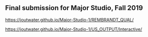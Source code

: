 ## Final submission for Major Studio, Fall 2019

https://joutwater.github.io/Major-Studio-1/REMBRANDT_QUAL/

https://joutwater.github.io/Major-Studio-1/US_OUTPUT/Interactive/

